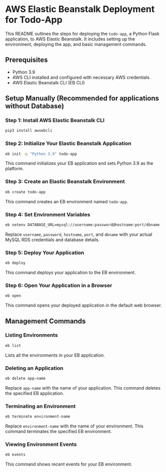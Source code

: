 # AWS Elastic Beanstalk Deployment for Todo-App

This README outlines the steps for deploying the `todo-app`, a Python Flask application, to AWS Elastic Beanstalk. It includes setting up the environment, deploying the app, and basic management commands.

## Prerequisites

- Python 3.9
- AWS CLI installed and configured with necessary AWS credentials.
- AWS Elastic Beanstalk CLI (EB CLI)

## Setup Manually (Recommended for applications without Database)

### Step 1: Install AWS Elastic Beanstalk CLI

```bash
pip3 install awsebcli
```

### Step 2: Initialize Your Elastic Beanstalk Application

```bash
eb init -p "Python 3.9" todo-app
```

This command initializes your EB application and sets Python 3.9 as the platform.

### Step 3: Create an Elastic Beanstalk Environment

```bash
eb create todo-app
```

This command creates an EB environment named `todo-app`.

### Step 4: Set Environment Variables

```bash
eb setenv DATABASE_URL=mysql://username:password@hostname:port/dbname
```

Replace `username`, `password`, `hostname`, `port`, and `dbname` with your actual MySQL RDS credentials and database details.

### Step 5: Deploy Your Application

```bash
eb deploy
```

This command deploys your application to the EB environment.

### Step 6: Open Your Application in a Browser

```bash
eb open
```

This command opens your deployed application in the default web browser.

## Management Commands

### Listing Environments

```bash
eb list
```

Lists all the environments in your EB application.

### Deleting an Application

```bash
eb delete app-name
```

Replace `app-name` with the name of your application. This command deletes the specified EB application.

### Terminating an Environment

```bash
eb terminate environment-name
```

Replace `environment-name` with the name of your environment. This command terminates the specified EB environment.

### Viewing Environment Events

```bash
eb events
```

This command shows recent events for your EB environment.
